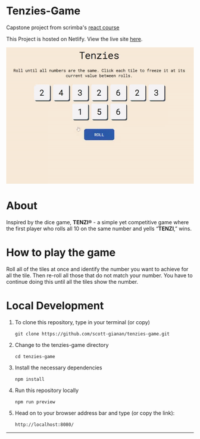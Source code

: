 # Tenzies-Game

Capstone project from scrimba's [react course](https://scrimba.com/learn/learnreact)

This Project is hosted on Netlify. View the live site [here](https://tenzies-by-scott.netlify.app/).

![Demo showing the finished project](docs/tenzies-preview.gif)

# About

Inspired by the dice game, **TENZI®** - a simple yet competitive game where the first player who rolls all 10 on the same number and yells “**TENZI**,” wins.

# How to play the game

Roll all of the tiles at once and identify the number you want to achieve for all the tile. Then re-roll all those that do not match your number. You have to continue doing this until all the tiles show the number.

# Local Development

1. To clone this repository, type in your terminal (or copy)

   ```
   git clone https://github.com/scott-gianan/tenzies-game.git
   ```

2. Change to the tenzies-game directory

   ```
   cd tenzies-game
   ```

3. Install the necessary dependencies

   ```
   npm install
   ```

4. Run this repository locally

   ```
   npm run preview
   ```

5. Head on to your browser address bar and type (or copy the link):

   ```
   http://localhost:8080/
   ```

---
